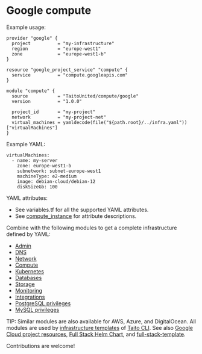 # Google compute

Example usage:

```
provider "google" {
  project          = "my-infrastructure"
  region           = "europe-west1"
  zone             = "europe-west1-b"
}

resource "google_project_service" "compute" {
  service          = "compute.googleapis.com"
}

module "compute" {
  source           = "TaitoUnited/compute/google"
  version          = "1.0.0"

  project_id       = "my-project"
  network          = "my-project-net"
  virtual_machines = yamldecode(file("${path.root}/../infra.yaml"))["virtualMachines"]
}
```

Example YAML:

```
virtualMachines:
  - name: my-server
    zone: europe-west1-b
    subnetwork: subnet-europe-west1
    machineType: e2-medium
    image: debian-cloud/debian-12
    diskSizeGb: 100
```

YAML attributes:

- See variables.tf for all the supported YAML attributes.
- See [compute_instance](https://registry.terraform.io/providers/hashicorp/google/latest/docs/resources/compute_instance) for attribute descriptions.

Combine with the following modules to get a complete infrastructure defined by YAML:

- [Admin](https://registry.terraform.io/modules/TaitoUnited/admin/google)
- [DNS](https://registry.terraform.io/modules/TaitoUnited/dns/google)
- [Network](https://registry.terraform.io/modules/TaitoUnited/network/google)
- [Compute](https://registry.terraform.io/modules/TaitoUnited/compute/google)
- [Kubernetes](https://registry.terraform.io/modules/TaitoUnited/kubernetes/google)
- [Databases](https://registry.terraform.io/modules/TaitoUnited/databases/google)
- [Storage](https://registry.terraform.io/modules/TaitoUnited/storage/google)
- [Monitoring](https://registry.terraform.io/modules/TaitoUnited/monitoring/google)
- [Integrations](https://registry.terraform.io/modules/TaitoUnited/integrations/google)
- [PostgreSQL privileges](https://registry.terraform.io/modules/TaitoUnited/privileges/postgresql)
- [MySQL privileges](https://registry.terraform.io/modules/TaitoUnited/privileges/mysql)

TIP: Similar modules are also available for AWS, Azure, and DigitalOcean. All modules are used by [infrastructure templates](https://taitounited.github.io/taito-cli/templates#infrastructure-templates) of [Taito CLI](https://taitounited.github.io/taito-cli/). See also [Google Cloud project resources](https://registry.terraform.io/modules/TaitoUnited/project-resources/google), [Full Stack Helm Chart](https://github.com/TaitoUnited/taito-charts/blob/master/full-stack), and [full-stack-template](https://github.com/TaitoUnited/full-stack-template).

Contributions are welcome!
